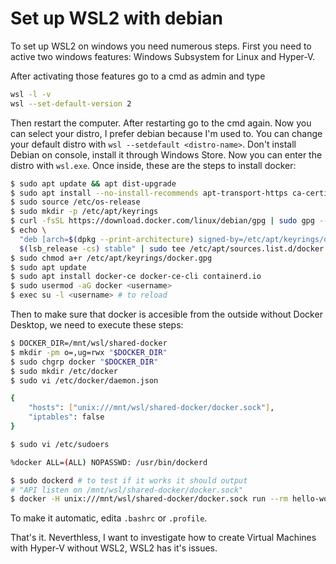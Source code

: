 # Set up WSL2 with debian

To set up WSL2 on windows you need numerous steps. First you need to
active two windows features: Windows Subsystem for Linux and Hyper-V.

After activating those features go to a cmd as admin and type

```bash
wsl -l -v
wsl --set-default-version 2
```

Then restart the computer. After restarting go to the cmd again. Now you
can select your distro, I prefer debian because I'm used to. You can
change your default distro with `wsl --setdefault <distro-name>`. Don't
install Debian on console, install it through Windows Store.
Now you can enter the distro with `wsl.exe`. Once inside, these are the
steps to install docker:

```bash
$ sudo apt update && apt dist-upgrade
$ sudo apt install --no-install-recommends apt-transport-https ca-certificates curl gnupg2 lsb-release
$ sudo source /etc/os-release
$ sudo mkdir -p /etc/apt/keyrings
$ curl -fsSL https://download.docker.com/linux/debian/gpg | sudo gpg --dearmor -o /etc/apt/keyrings/docker.gpg
$ echo \
  "deb [arch=$(dpkg --print-architecture) signed-by=/etc/apt/keyrings/docker.gpg] https://download.docker.com/linux/debian \
  $(lsb_release -cs) stable" | sudo tee /etc/apt/sources.list.d/docker.list > /dev/null
$ sudo chmod a+r /etc/apt/keyrings/docker.gpg
$ sudo apt update
$ sudo apt install docker-ce docker-ce-cli containerd.io
$ sudo usermod -aG docker <username>
$ exec su -l <username> # to reload
```

Then to make sure that docker is accesible from the outside without
Docker Desktop, we need to execute these steps:

```bash
$ DOCKER_DIR=/mnt/wsl/shared-docker
$ mkdir -pm o=,ug=rwx "$DOCKER_DIR"
$ sudo chgrp docker "$DOCKER_DIR"
$ sudo mkdir /etc/docker
$ sudo vi /etc/docker/daemon.json

{
    "hosts": ["unix:///mnt/wsl/shared-docker/docker.sock"],
    "iptables": false
}

$ sudo vi /etc/sudoers

%docker ALL=(ALL) NOPASSWD: /usr/bin/dockerd

$ sudo dockerd # to test if it works it should output
# "API listen on /mnt/wsl/shared-docker/docker.sock"
$ docker -H unix:///mnt/wsl/shared-docker/docker.sock run --rm hello-world # another test
```

To make it automatic, edita `.bashrc` or `.profile`.

That's it. Neverthless, I want to investigate how to create Virtual
Machines with Hyper-V without WSL2, WSL2 has it's issues.
